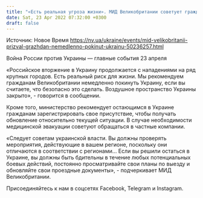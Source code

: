 ```yaml
---
title: "«Есть реальная угроза жизни». МИД Великобритании советует гражданам немедленно покинуть Украину"
date: Sat, 23 Apr 2022 07:32:00 +0300
draft: false
---
```

Источник: Новое Время https://nv.ua/ukraine/events/mid-velikobritanii-prizval-grazhdan-nemedlenno-pokinut-ukrainu-50236257.html


 Война России против Украины — главные события 23 апреля

«Российское вторжение в Украину продолжается с нападениями на ряд крупных городов. Есть реальный риск для жизни. Мы рекомендуем гражданам Великобритании немедленно покинуть Украину, если вы считаете, что безопасно это сделать. Воздушное пространство Украины закрыто», - говорится в сообщении.

Кроме того, министерство рекомендует остающимся в Украине гражданам зарегистрировать свое присутствие, чтобы получать обновление относительно текущей ситуации. В случае необходимости медицинской эвакуации советуют обращаться в частные компании.

«Следует советам украинской власти. Вы должны проверять мероприятия, действующие в вашем регионе, поскольку они отличаются в соответствии с регионами… Если вы решили остаться в Украине, вы должны быть бдительны в течение любых потенциальных боевых действий, постоянно просматривайте свои планы по выезду и обновляйте свои проездные документы», - подчеркивает МИД Великобритании.

Присоединяйтесь к нам в соцсетях Facebook, Telegram и Instagram.
